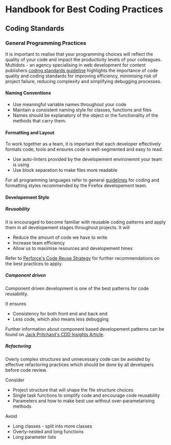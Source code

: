 # Handbook for Best Coding Practices

## Coding Standards

### General Programming Practices

It is important to realise that your programming choices will reflect the quality
of your code and impact the productivity levels of your colleagues. Multidots - an agency specialising in web development for content publishers [coding standards guideline](https://www.multidots.com/importance-of-code-quality-and-coding-standard-in-software-development/) highlights the importance of code quality and coding standards for improving efficiency, minimising risk of project failure, reducing complexity and simplifying debugging processes.


#### Naming Conventions

* Use meaningful variable names throughout your code
* Maintain a consistent naming style for classes, functions and files
* Names should be explanatory of the object or the functionality of the methods that carry them. 

#### Formatting and Layout

To work together as a team, it is important that each developer effectively formats code,  tools and ensures code is well-segmented and easy to read. 

* Use auto-linters provided by the developement environemnt your team is using
* Use block separation to make files more readable

For all programming languages refer to general [guidelines](https://firefox-source-docs.mozilla.org/code-quality/coding-style/index.html) for coding and formatting styles recommended by the Firefox developement team.

#### Developement Style

##### Reusability

It is encouraged to become familiar with reusable coding patterns and apply them in all developement stages throughout projects. It will
* Reduce the amount of code we have to write
* Increase team efficiency
* Allow us to maximise resources and developement times

Refer to [Perforce's Code Reuse Strategy](https://www.perforce.com/blog/qac/challenge-code-reuse-and-how-reuse-code-effectively) for further recommendations on the best practices to apply. 

##### Component driven

Component driven development is one of the best patterns for code reusability. 

It ensures

* Consistency for both front end and back end
* Less code, which also means less debugging

Further information about component based developement patterns can be found on [Jack Pritchard's CDD Insights Article](https://whatjackhasmade.co.uk/component-driven-development). 


##### Refactoring

Overly complex structures and unnecessary code can be avoided by effective refactoring practices which should be done by all developers before code review. 

Consider

* Project structure that will shape the file structure choices
* Single task functions to simplify code and encourage code reusability
* Parameters and how to make best use without over-parametarising methods

Avoid

* Long classes - split into more classes
* Overly-nested and long functions
* Long parameter lists






